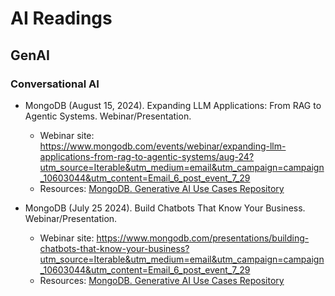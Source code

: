 # AI Readings

## GenAI

### Conversational AI

- MongoDB (August 15, 2024). Expanding LLM Applications: From RAG to Agentic Systems. Webinar/Presentation.
    - Webinar site: https://www.mongodb.com/events/webinar/expanding-llm-applications-from-rag-to-agentic-systems/aug-24?utm_source=Iterable&utm_medium=email&utm_campaign=campaign_10603044&utm_content=Email_6_post_event_7_29
    - Resources: [MongoDB. Generative AI Use Cases Repository](./repositories.md)

- MongoDB (July 25 2024). Build Chatbots That Know Your Business. Webinar/Presentation.
    - Webinar site: https://www.mongodb.com/presentations/building-chatbots-that-know-your-business?utm_source=Iterable&utm_medium=email&utm_campaign=campaign_10603044&utm_content=Email_6_post_event_7_29
    - Resources: [MongoDB. Generative AI Use Cases Repository](./repositories.md)
